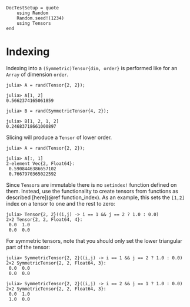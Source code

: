 ```@meta
DocTestSetup = quote
    using Random
    Random.seed!(1234)
    using Tensors
end
```

# Indexing

Indexing into a `(Symmetric)Tensor{dim, order}` is performed like for an `Array` of dimension `order`.

```jldoctest
julia> A = rand(Tensor{2, 2});

julia> A[1, 2]
0.5662374165061859

julia> B = rand(SymmetricTensor{4, 2});

julia> B[1, 2, 1, 2]
0.24683718661000897
```

Slicing will produce a `Tensor` of lower order.

```jldoctest
julia> A = rand(Tensor{2, 2});

julia> A[:, 1]
2-element Vec{2, Float64}:
 0.5908446386657102
 0.7667970365022592
```

Since `Tensor`s are immutable there is no `setindex!` function defined on them. Instead, use the functionality to create tensors from functions as described [here](@ref function_index). As an example, this sets the `[1,2]` index on a tensor to one and the rest to zero:

```jldoctest
julia> Tensor{2, 2}((i,j) -> i == 1 && j == 2 ? 1.0 : 0.0)
2×2 Tensor{2, 2, Float64, 4}:
 0.0  1.0
 0.0  0.0
```

For symmetric tensors, note that you should only set the lower triangular part of the tensor:

```jldoctest
julia> SymmetricTensor{2, 2}((i,j) -> i == 1 && j == 2 ? 1.0 : 0.0)
2×2 SymmetricTensor{2, 2, Float64, 3}:
 0.0  0.0
 0.0  0.0

julia> SymmetricTensor{2, 2}((i,j) -> i == 2 && j == 1 ? 1.0 : 0.0)
2×2 SymmetricTensor{2, 2, Float64, 3}:
 0.0  1.0
 1.0  0.0
```
